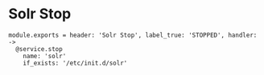 
# Solr Stop

    module.exports = header: 'Solr Stop', label_true: 'STOPPED', handler: ->
      @service.stop
        name: 'solr'
        if_exists: '/etc/init.d/solr'
